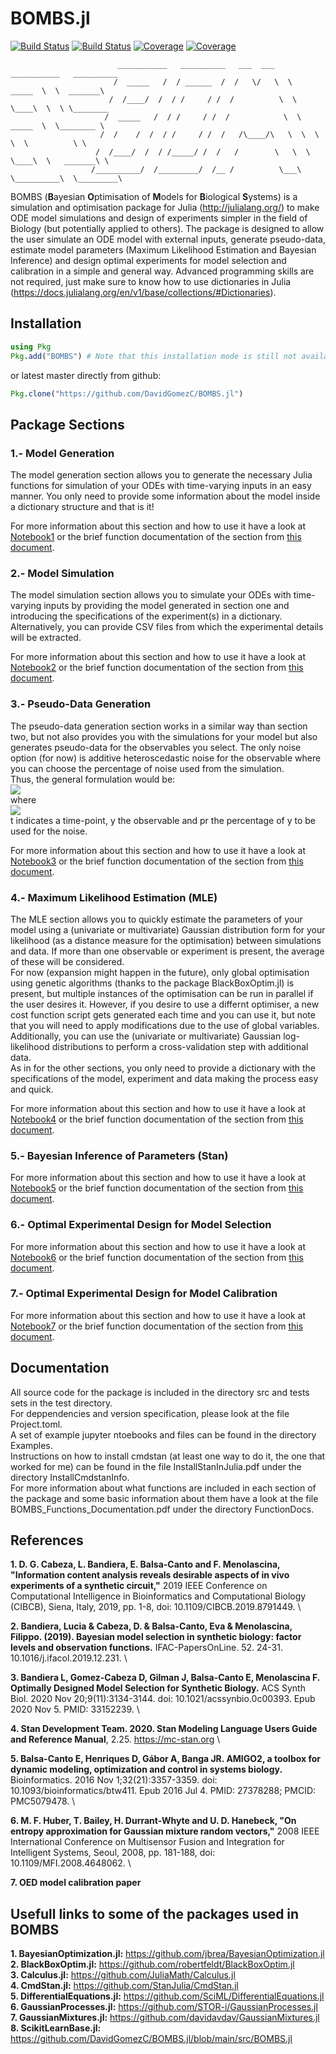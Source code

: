 # BOMBS.jl

[![Build Status](https://travis-ci.com/DavidGomezC/BOMBS.jl.svg?branch=master)](https://travis-ci.com/DavidGomezC/BOMBS.jl)
[![Build Status](https://ci.appveyor.com/api/projects/status/github/DavidGomezC/BOMBS.jl?svg=true)](https://ci.appveyor.com/project/DavidGomezC/BOMBS-jl)
[![Coverage](https://codecov.io/gh/DavidGomezC/BOMBS.jl/branch/master/graph/badge.svg)](https://codecov.io/gh/DavidGomezC/BOMBS.jl)
[![Coverage](https://coveralls.io/repos/github/DavidGomezC/BOMBS.jl/badge.svg?branch=master)](https://coveralls.io/github/DavidGomezC/BOMBS.jl?branch=master)

                            ___________   __________   ___  ___   ___________   __________
                           /  _____   /  / ______  /  /   \/   \  \   _____  \  \  _______\
                          /  /____/  /  / /     / /  /          \  \  \____\  \  \ \________
                         /  _____   /  / /     / /  /            \  \   _____  \  \________ \
                        /  /    /  /  / /     / /  /   /\____/\   \  \  \    \  \          \ \
                       /  /____/  /  / /_____/ /  /   /        \   \  \  \____\  \   _______\ \
                      /__________/  /_________/  /__ /          \___\  \__________\  \_________\


BOMBS (**B**ayesian **O**ptimisation of **M**odels for **B**iological **S**ystems) is a simulation and optimisation package for Julia (http://julialang.org/) to make ODE model simulations and design of experiments simpler in the field of Biology (but potentially applied to others). The package is designed to allow the user simulate an ODE model with external inputs, generate pseudo-data, estimate model parameters (Maximum Likelihood Estimation and Bayesian Inference) and design optimal experiments for model selection and calibration in a simple and general way. Advanced programming skills are not required, just make sure to know how to use dictionaries in Julia (https://docs.julialang.org/en/v1/base/collections/#Dictionaries). 

## Installation 
```julia
using Pkg
Pkg.add("BOMBS") # Note that this installation mode is still not available!
```
or latest master directly from github: 
```julia
Pkg.clone("https://github.com/DavidGomezC/BOMBS.jl")
```
## Package Sections
  ### 1.- Model Generation
  The model generation section allows you to generate the necessary Julia functions for simulation of your ODEs with time-varying inputs in an easy manner. You only need to provide some information about the model inside a dictionary structure and that is it! 
  
  For more information about this section and how to use it have a look at [Notebook1](https://github.com/DavidGomezC/BOMBS.jl/blob/main/Examples/1_GenerateModel.ipynb) or the brief function documentation of the section from [this document](https://github.com/DavidGomezC/BOMBS.jl/blob/main/FunctionDocs/BOMBS_Functions_Documentation.pdf).
    
  ### 2.- Model Simulation
  The model simulation section allows you to simulate your ODEs with time-varying inputs by providing the model generated in section one and introducing the specifications of the experiment(s) in a dictionary. Alternatively, you can provide CSV files from which the experimental details will be extracted.  
  
  For more information about this section and how to use it have a look at [Notebook2](https://github.com/DavidGomezC/BOMBS.jl/blob/main/Examples/2_SimulateModel.ipynb) or the brief function documentation of the section from [this document](https://github.com/DavidGomezC/BOMBS.jl/blob/main/FunctionDocs/BOMBS_Functions_Documentation.pdf).
  
  ### 3.- Pseudo-Data Generation
  The pseudo-data generation section works in a similar way than section two, but not also provides you with the simulations for your model but also generates pseudo-data for the observables you select. The only noise option (for now) is additive heteroscedastic noise for the observable where you can choose the percentage of noise used from the simulation. \
  Thus, the general formulation would be: \
  <img src="https://render.githubusercontent.com/render/math?math=\hat{y}_t = y_t + \epsilon_t"> \
  where \
  <img src="https://render.githubusercontent.com/render/math?math=\epsilon_t = \mathcal{N}(0,y_t*pr)"> \
  t indicates a time-point, y the observable and pr the percentage of y to be used for the noise. 
  
  For more information about this section and how to use it have a look at [Notebook3](https://github.com/DavidGomezC/BOMBS.jl/blob/main/Examples/3_GeneratePseudoData.ipynb) or the brief function documentation of the section from [this document](https://github.com/DavidGomezC/BOMBS.jl/blob/main/FunctionDocs/BOMBS_Functions_Documentation.pdf).
  
  ### 4.- Maximum Likelihood Estimation (MLE)
  The MLE section allows you to quickly estimate the parameters of your model using a (univariate or multivariate) Gaussian distribution form for your likelihood (as a distance measure for the optimisation) between simulations and data. If more than one observable or experiment is present, the average of these will be considered. \
  For now (expansion might happen in the future), only global optimisation using genetic algorithms (thanks to the package BlackBoxOptim.jl) is present, but multiple instances of the optimisation can be run in parallel if the user desires it. However, if you desire to use a differnt optimiser, a new cost function script gets generated each time and you can use it, but note that you will need to apply modifications due to the use of global variables.\
  Additionally, you can use the (univariate or multivariate) Gaussian log-likelihood distributions to perform a cross-validation step with additional data. \
  As in for the other sections, you only need to provide a dictionary with the specifications of the model, experiment and data making the process easy and quick. 
  
  For more information about this section and how to use it have a look at [Notebook4](https://github.com/DavidGomezC/BOMBS.jl/blob/main/Examples/4_MaximumLikelihoodEstimation.ipynb) or the brief function documentation of the section from [this document](https://github.com/DavidGomezC/BOMBS.jl/blob/main/FunctionDocs/BOMBS_Functions_Documentation.pdf).
  
  ### 5.- Bayesian Inference of Parameters (Stan)
  For more information about this section and how to use it have a look at [Notebook5](https://github.com/DavidGomezC/BOMBS.jl/blob/main/Examples/5_BayesianInferenceStan.ipynb) or the brief function documentation of the section from [this document](https://github.com/DavidGomezC/BOMBS.jl/blob/main/FunctionDocs/BOMBS_Functions_Documentation.pdf).
  
  ### 6.- Optimal Experimental Design for Model Selection
  For more information about this section and how to use it have a look at [Notebook6](https://github.com/DavidGomezC/BOMBS.jl/blob/main/Examples/6_OEDModelSelection.ipynb) or the brief function documentation of the section from [this document](https://github.com/DavidGomezC/BOMBS.jl/blob/main/FunctionDocs/BOMBS_Functions_Documentation.pdf).
  
  ### 7.- Optimal Experimental Design for Model Calibration
  For more information about this section and how to use it have a look at [Notebook7](https://github.com/DavidGomezC/BOMBS.jl/blob/main/Examples/7_OEDModelCalibration.ipynb) or the brief function documentation of the section from [this document](https://github.com/DavidGomezC/BOMBS.jl/blob/main/FunctionDocs/BOMBS_Functions_Documentation.pdf).
  
## Documentation 
All source code for the package is included in the directory src and tests sets in the test directory. \
For deppendencies and version specification, please look at the file Project.toml. \
A set of example jupyter ntoebooks and files can be found in the directory Examples. \
Instructions on how to install cmdstan (at least one way to do it, the one that worked for me) can be found in the file InstallStanInJulia.pdf under the directory InstallCmdstanInfo. \
For more information about what functions are included in each section of the package and some basic information about them have a look at the file BOMBS_Functions_Documentation.pdf under the directory FunctionDocs. 

## References
  **1. D. G. Cabeza, L. Bandiera, E. Balsa-Canto and F. Menolascina, "Information content analysis reveals desirable aspects of in vivo experiments of a synthetic circuit,"** 2019 IEEE Conference on Computational Intelligence in Bioinformatics and Computational Biology (CIBCB), Siena, Italy, 2019, pp. 1-8, doi: 10.1109/CIBCB.2019.8791449. \
  
  **2. Bandiera, Lucia & Cabeza, D. & Balsa-Canto, Eva & Menolascina, Filippo. (2019). Bayesian model selection in synthetic biology: factor levels and observation functions.** IFAC-PapersOnLine. 52. 24-31. 10.1016/j.ifacol.2019.12.231.  \
  
  **3. Bandiera L, Gomez-Cabeza D, Gilman J, Balsa-Canto E, Menolascina F. Optimally Designed Model Selection for Synthetic Biology.** ACS Synth Biol. 2020 Nov 20;9(11):3134-3144. doi: 10.1021/acssynbio.0c00393. Epub 2020 Nov 5. PMID: 33152239. \
  
  **4. Stan Development Team. 2020. Stan Modeling Language Users Guide and Reference Manual**, 2.25. https://mc-stan.org \
  
  **5. Balsa-Canto E, Henriques D, Gábor A, Banga JR. AMIGO2, a toolbox for dynamic modeling, optimization and control in systems biology.** Bioinformatics. 2016 Nov 1;32(21):3357-3359. doi: 10.1093/bioinformatics/btw411. Epub 2016 Jul 4. PMID: 27378288; PMCID: PMC5079478. \
  
  **6. M. F. Huber, T. Bailey, H. Durrant-Whyte and U. D. Hanebeck, "On entropy approximation for Gaussian mixture random vectors,"** 2008 IEEE International Conference on Multisensor Fusion and Integration for Intelligent Systems, Seoul, 2008, pp. 181-188, doi: 10.1109/MFI.2008.4648062. \
  
  **7. OED model calibration paper**

## Usefull links to some of the packages used in BOMBS
  **1. BayesianOptimization.jl:** https://github.com/jbrea/BayesianOptimization.jl \
  **2. BlackBoxOptim.jl:** https://github.com/robertfeldt/BlackBoxOptim.jl \
  **3. Calculus.jl:** https://github.com/JuliaMath/Calculus.jl \
  **4. CmdStan.jl:** https://github.com/StanJulia/CmdStan.jl \
  **5. DifferentialEquations.jl:** https://github.com/SciML/DifferentialEquations.jl \
  **6. GaussianProcesses.jl:** https://github.com/STOR-i/GaussianProcesses.jl \
  **7. GaussianMixtures.jl:** https://github.com/davidavdav/GaussianMixtures.jl \
  **8. ScikitLearnBase.jl:** https://github.com/DavidGomezC/BOMBS.jl/blob/main/src/BOMBS.jl














